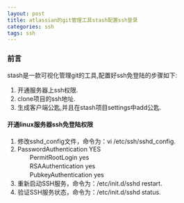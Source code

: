 ```yaml
---
layout: post
title: atlassian的git管理工具stash配置ssh登录
categories: ssh
tags: ssh
---
```


### 前言

stash是一款可视化管理git的工具,配置好ssh免登陆的步骤如下:

1. 开通服务器上ssh权限.
2. clone项目的ssh地址.
3. 生成客户端公匙,并且在stash项目settings中add公匙.

#### 开通linux服务器ssh免登陆权限

1. 修改sshd_config文件，命令为：vi /etc/ssh/sshd_config.
2. PasswordAuthentication YES  
　　PermitRootLogin yes  
　　RSAAuthentication yes  
　　PubkeyAuthentication yes  
3. 重新启动SSH服务，命令为：/etc/init.d/sshd restart.
4. 验证SSH服务状态，命令为：/etc/init.d/sshd status.



